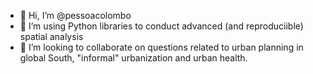 - 👋 Hi, I’m @pessoacolombo
- 🌱 I’m using Python libraries to conduct advanced (and reproduciible) spatial analysis
- 👀 I’m looking to collaborate on questions related to urban planning in global South, "informal" urbanization and urban health.
